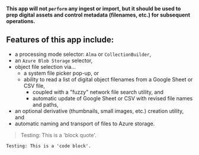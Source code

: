 **This app will not `perform` any ingest or import, but it should be used to prep digital assets and control metadata (filenames, etc.) for subsequent operations.**

  
## Features of this app include:  
  
  - a processing mode selector: `Alma` or `CollectionBuilder`,  
  - an `Azure Blob Storage` selector,  
  - object file selection via...  
    - a system file picker pop-up, or  
    - ability to read a list of digital object filenames from a Google Sheet or CSV file,  
      - coupled with a "fuzzy" network file search utility, and
      - automatic update of Google Sheet or CSV with revised file names and paths,
  - an optional derivative (thumbnails, small images, etc.) creation utility, and
  - automatic naming and transport of files to Azure storage.

> Testing: This is a 'block quote'.

```
Testing: This is a 'code block'.
```
